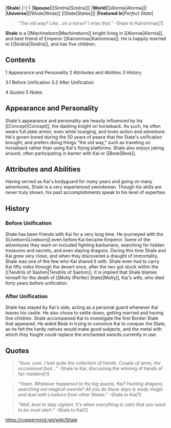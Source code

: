 |**Shale**|
|-|-|
|**Spouse**|[[Sindria\|Sindria]]|
|**World**|[[Alornia\|Alornia]]|
|**Universe**|[[Wode\|Wode]] [[State\|States]]|
|**Featured In**|*Perfect State*|

>“*The old way? Like...on a horse? I miss that.*”
\-Shale to Kairominas[1]


**Shale** is a [[Machineborn\|Machineborn]] knight living in [[Alornia\|Alornia]], and best friend of Emperor [[Kairominas\|Kairominas]]. He is happily married to [[Sindria\|Sindria]], and has five children.

## Contents

1 Appearance and Personality
2 Attributes and Abilities
3 History

3.1 Before Unification
3.2 After Unification


4 Quotes
5 Notes


## Appearance and Personality
Shale's appearance and personality are heavily influenced by his [[Concept\|Concept]], the dashing knight on horseback. As such, he often wears full plate armor, even while lounging, and loves action and adventure. He's grown bored during the 50 years of peace that the State's unification brought, and prefers doing things "the old way," such as traveling on horseback rather than using Kai's flying platforms. Shale also enjoys joking around, often participating in banter with Kai or [[Besk\|Besk]].

## Attributes and Abilities
Having served as Kai's bodyguard for many years and going on many adventures, Shale is a very experienced swordsman. Though his skills are never truly shown, his past accomplishments speak to his level of expertise.

## History
### Before Unification
Shale has been friends with Kai for a very long time. He journeyed with the [[Liveborn\|Liveborn]] even before Kai became Emperor. Some of the adventures they went on included fighting barbarians, searching for hidden treasures and secrets, and even slaying dragons. During this time Shale and Kai grew very close, and when they discovered a draught of immortality, Shale was one of the few who Kai shared it with. Shale even had to carry Kai fifty miles through the desert once, after the two got stuck within the [[Tendrils of Sashim\|Tendrils of Sashim]]. It is implied that Shale blames himself for the death of [[Molly (Perfect State)\|Molly]], Kai's wife, who died forty years before unification.

### After Unification
Shale has stayed by Kai's side, acting as a personal guard whenever Kai leaves his castle. He also chose to settle down, getting married and having five children. Shale accompanied Kai to investigate the first Border State that appeared. He aided Besk in trying to convince Kai to conquer the State, as he felt the hardy natives would make good subjects, and the metal with which they fought could replace the enchanted swords currently in use.

## Quotes
>“*Sure, sure. I had quite the collection of hands. Couple of arms, the occaisional foot...*”
\-Shale to Kai, discussing the winning of hands of fair maidens[1]


>“*Yawn. Whatever happened to the big quests, Kai? Hunting dragons, searching out magical swords? All you do these days is study magic and duel with Liveborn from other States.*”
\-Shale to Kai[1]


>“*Well, best to stay vigilant. It's when everything is calm that you need to be most alert.*”
\-Shale to Kai[1]




https://coppermind.net/wiki/Shale